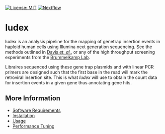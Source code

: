 [![License: MIT](https://img.shields.io/badge/License-MIT-yellow.svg)](https://opensource.org/licenses/MIT)
[![Nextflow](https://img.shields.io/badge/Nextflow-%E2%89%A50.25.1-brightgreen.svg)](https://www.nextflow.io/)

# Iudex 
Iudex is an analysis pipeline for the mapping of genetrap insertion events in haploid human cells using Illumina next generation sequencing. See the methods outlined in [Davis *et. al.*](http://www.cell.com/cell-reports/fulltext/S2211-1247(15)00552-5?_returnURL=http%3A%2F%2Flinkinghub.elsevier.com%2Fretrieve%2Fpii%2FS2211124715005525%3Fshowall%3Dtrue), or any of the high throughput screening experiments from the [Brummelkamp Lab](https://www.nki.nl/divisions/biochemistry/brummelkamp-t-group/publications-brummelkamp/).

Libraires sequenced using these gene trap plasmids and with linear PCR primers are designed such that the first base in the read will mark the retroviral insertion site. This is what *Iudex* will use to obtain the count data for insertion events in a given gene thus annotating gene hits.


More Information
----------------
  - [Software Requirements](https://github.com/davisem/Iudex/blob/master/docs/software_requirements.md)
  - [Installation](https://github.com/davisem/Iudex/blob/master/docs/installation.md)
  - [Usage](https://github.com/davisem/Iudex/blob/master/docs/usage.md)
  - [Performance Tuning](https://github.com/davisem/Iudex/blob/master/docs/perf.md)